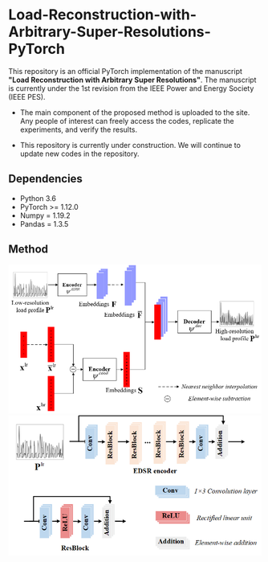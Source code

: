 # Load-Reconstruction-with-Arbitrary-Super-Resolutions-PyTorch
This repository is an official PyTorch implementation of the manuscript **"Load Reconstruction with Arbitrary Super Resolutions"**. The manuscript is currently under the 1st revision from the IEEE Power and Energy Society (IEEE PES).

* The main component of the proposed method is uploaded to the site. Any people of interest can freely access the codes, replicate the experiments, and verify the results.

* This repository is currently under construction. We will continue to update new codes in the repository.

## Dependencies
* Python 3.6
* PyTorch >= 1.12.0
* Numpy = 1.19.2
* Pandas = 1.3.5

## Method
<center><img src="./img/1687407281950.png"></center>

<center><img src="./img/12213123.png"></center>


